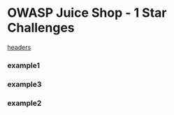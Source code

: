 # OWASP Juice Shop - 1 Star Challenges

[headers](#headers)



<a name="headers"/>

### example1





### example3































### example2


